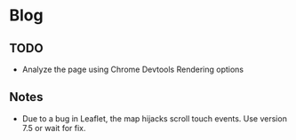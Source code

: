 # Blog

## TODO
- Analyze the page using Chrome Devtools Rendering options

## Notes
- Due to a bug in Leaflet, the map hijacks scroll touch events. Use version 7.5 or wait for fix.